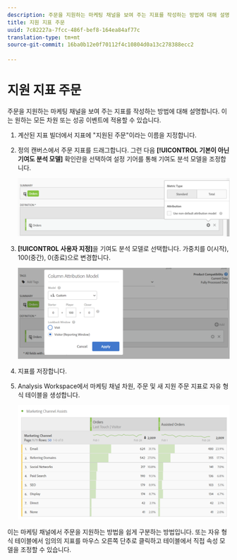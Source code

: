 ```yaml
---
description: 주문을 지원하는 마케팅 채널을 보여 주는 지표를 작성하는 방법에 대해 설명합니다. 이는 원하는 모든 차원 또는 성공 이벤트에 적용할 수 있습니다.
title: 지원 지표 주문
uuid: 7c82227a-7fcc-486f-bef8-164ea84af77c
translation-type: tm+mt
source-git-commit: 16ba0b12e0f70112f4c10804d0a13c278388ecc2

---
```



# 지원 지표 주문

주문을 지원하는 마케팅 채널을 보여 주는 지표를 작성하는 방법에 대해 설명합니다. 이는 원하는 모든 차원 또는 성공 이벤트에 적용할 수 있습니다.

1. 계산된 지표 빌더에서 지표에 &quot;지원된 주문&quot;이라는 이름을 지정합니다.
1. 정의 캔버스에서 주문 지표를 드래그합니다. 그런 다음 **[!UICONTROL 기본이 아닌 기여도 분석 모델]** 확인란을 선택하여 설정 기어를 통해 기여도 분석 모델을 조정합니다.

   ![](assets/attr-model.png)

1. **[!UICONTROL 사용자 지정]**&#x200B;을 기여도 분석 모델로 선택합니다. 가중치를 0(시작), 100(중간), 0(종료)으로 변경합니다.

   ![](assets/custom-attr-model.png)

1. 지표를 저장합니다.
1. Analysis Workspace에서 마케팅 채널 차원, 주문 및 새 지원 주문 지표로 자유 형식 테이블을 생성합니다.

   ![](assets/mktg-channel-assists.png)

이는 마케팅 채널에서 주문을 지원하는 방법을 쉽게 구분하는 방법입니다. 또는 자유 형식 테이블에서 임의의 지표를 마우스 오른쪽 단추로 클릭하고 테이블에서 직접 속성 모델을 조정할 수 있습니다.
